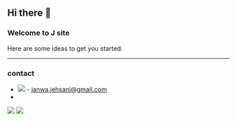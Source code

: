## Hi there 👋

### Welcome to J site

<!-- <style>
.line {
    border-top: solid 10px;
    border-color: #E7DD13;
}

</style> -->

<!-- **JAnwa44/JAnwa44** is a ✨ _special_ ✨ repository because its `README.md` (this file) appears on your GitHub profile. -->

Here are some ideas to get you started:

<!-- - 🔭 I’m currently working on ...
- 🌱 I’m currently learning ...
- 👯 I’m looking to collaborate on ...
- 🤔 I’m looking for help with ...
- 💬 Ask me about ...
- 📫 How to reach me: ...
- 😄 Pronouns: ...
- ⚡ Fun fact: ... -->


---
### contact
<!-- - ↪️ FB: [**Anwa Jehsani**](https://web.facebook.com/profile.php?id=100068592955792)   -->
- ![](https://img.shields.io/badge/Gmail-D14836?style=for-the-badge&logo=gmail&logoColor=white) - janwa.jehsani@gmail.com
- 
[![](https://img.shields.io/badge/Facebook-1877F2?style=for-the-badge&logo=facebook&logoColor=white)](https://web.facebook.com/profile.php?id=100068592955792)
[![](https://img.shields.io/badge/GitHub-100000?style=for-the-badge&logo=github&logoColor=white)](https://github.com/JAnwa44)
<!-- - ↪️ Github ![Alt text](image.png)   -->

<!-- <hr class="line"> -->

<!-- <span style="color:red">This is red text.</span> -->




